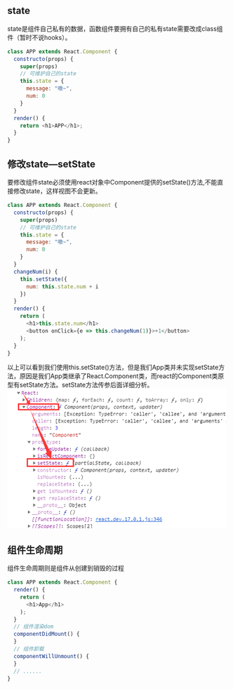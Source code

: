 ## state
state是组件自己私有的数据，函数组件要拥有自己的私有state需要改成class组件（暂时不说hooks）。
```javascript
class APP extends React.Component {
  constructo(props) {
    super(props)
    // 可维护自己的state
    this.state = {
      message: "嗷~",
      num: 0
    }
  }
  render() {
    return <h1>APP</h1>;
  }
}
```
## 修改state—setState
要修改组件state必须使用react对象中Component提供的setState()方法,不能直接修改state，这样视图不会更新。
```javascript
class APP extends React.Component {
  constructo(props) {
    super(props)
    // 可维护自己的state
    this.state = {
      message: "嗷~",
      num: 0
    }
  }
  changeNum(i) {
    this.setState({
      num: this.state.num + i
    })
  }
  render() {
    return (
      <h1>this.state.num</h1>
      <button onClick={e => this.changeNum(1)}>+1</button>
    );
  }
}
```
以上可以看到我们使用this.setState()方法，但是我们App类并未实现setState方法，原因是我们App类继承了React.Component类，而react的Component类原型有setState方法。setState方法传参后面详细分析。
![](assets/【react】state与生命周期/1.png)
## 组件生命周期
组件生命周期则是组件从创建到销毁的过程
```javascript
class APP extends React.Component {
  render() {
    return (
      <h1>App</h1>
    );
  }
  // 组件渲染dom
  componentDidMount() {
  }
  // 组件卸载
  componentWillUnmount() {
  }
  // ......
}
```
